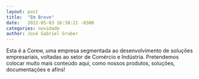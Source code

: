 ```yaml
---
layout: post
title:  "Em Breve"
date:   2022-05-03 16:38:21 -0300
categories: novidade
author: José Gabriel Gruber
---
```

Esta é a Corew, uma empresa segmentada ao desenvolvimento de soluções empresariais, voltadas ao setor de Comércio e Indústria.
Pretendemos colocar muito mais conteúdo aqui, como nossos produtos, soluções, documentações e afins!